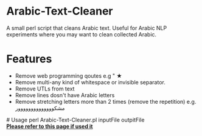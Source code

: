 # Arabic-Text-Cleaner<br>
A small perl script that cleans Arabic text. Useful for Arabic NLP experiments where you may want to clean collected Arabic.<br>
# Features
<ul>
<li>Remove web programming qoutes e.g  &quot; &#9733;</li>
<li>Remove multi-any kind of whitespace or invisible separator.</li>
<li>Remove UTLs from text</li>
<li>Remove lines dosn't have Arabic letters</li>
<li>Remove stretching letters more than 2 times (remove the repetition) e.g. مشكوووووووووووووور
</li>
</ul>
# Usage
perl Arabic-Text-Cleaner.pl inputFile outpitFile<br>
<b><u>Please refer to this page if used it</u></b><br>

